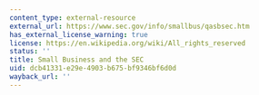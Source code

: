 ```yaml
---
content_type: external-resource
external_url: https://www.sec.gov/info/smallbus/qasbsec.htm
has_external_license_warning: true
license: https://en.wikipedia.org/wiki/All_rights_reserved
status: ''
title: Small Business and the SEC
uid: dcb41331-e29e-4903-b675-bf9346bf6d0d
wayback_url: ''
---
```

